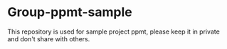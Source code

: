 # Group-ppmt-sample
This repository is used for sample project ppmt, please keep it in private and don't share with others.
